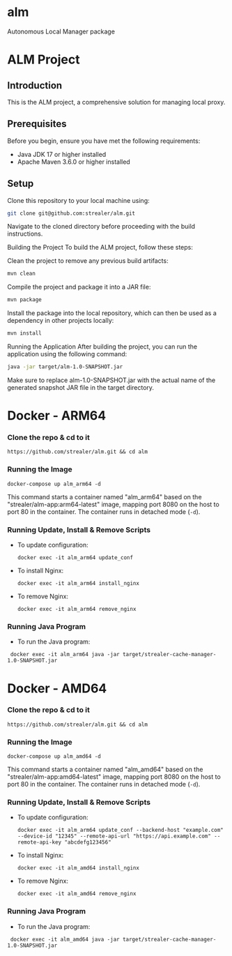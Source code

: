 # alm
Autonomous Local Manager package


# ALM Project

## Introduction
This is the ALM project, a comprehensive solution for managing local proxy.

## Prerequisites
Before you begin, ensure you have met the following requirements:
- Java JDK 17 or higher installed
- Apache Maven 3.6.0 or higher installed

## Setup
Clone this repository to your local machine using:
```bash
git clone git@github.com:strealer/alm.git
```
Navigate to the cloned directory before proceeding with the build instructions.

Building the Project
To build the ALM project, follow these steps:

Clean the project to remove any previous build artifacts:

```bash
mvn clean
```
Compile the project and package it into a JAR file:

```bash
mvn package
```
Install the package into the local repository, which can then be used as a dependency in other projects locally:

```bash
mvn install
```
Running the Application
After building the project, you can run the application using the following command:

```bash
java -jar target/alm-1.0-SNAPSHOT.jar
```
Make sure to replace alm-1.0-SNAPSHOT.jar with the actual name of the generated snapshot JAR file in the target directory.


# Docker - ARM64

### Clone the repo & cd to it
```shell
https://github.com/strealer/alm.git && cd alm
```

### Running the Image
```shell
docker-compose up alm_arm64 -d
```
This command starts a container named "alm_arm64" based on the "strealer/alm-app:arm64-latest" image, mapping port 8080 on the host to port 80 in the container. The container runs in detached mode (`-d`).

### Running Update, Install & Remove Scripts
- To update configuration:
  ```shell
  docker exec -it alm_arm64 update_conf
  ```
- To install Nginx:
  ```shell
  docker exec -it alm_arm64 install_nginx
  ```
- To remove Nginx:
  ```shell
  docker exec -it alm_arm64 remove_nginx
  ```


### Running Java Program
- To run the Java program:
 ```shell
  docker exec -it alm_arm64 java -jar target/strealer-cache-manager-1.0-SNAPSHOT.jar
  ```

# Docker - AMD64

### Clone the repo & cd to it
```shell
https://github.com/strealer/alm.git && cd alm
```

### Running the Image
```shell
docker-compose up alm_amd64 -d
```
This command starts a container named "alm_amd64" based on the "strealer/alm-app:amd64-latest" image, mapping port 8080 on the host to port 80 in the container. The container runs in detached mode (`-d`).

### Running Update, Install & Remove Scripts
- To update configuration:
  ```shell
  docker exec -it alm_arm64 update_conf --backend-host "example.com" --device-id "12345" --remote-api-url "https://api.example.com" --remote-api-key "abcdefg123456"
  ```
- To install Nginx:
  ```shell
  docker exec -it alm_amd64 install_nginx
  ```
- To remove Nginx:
  ```shell
  docker exec -it alm_amd64 remove_nginx
  ```


### Running Java Program
- To run the Java program:
 ```shell
  docker exec -it alm_amd64 java -jar target/strealer-cache-manager-1.0-SNAPSHOT.jar
  ```
